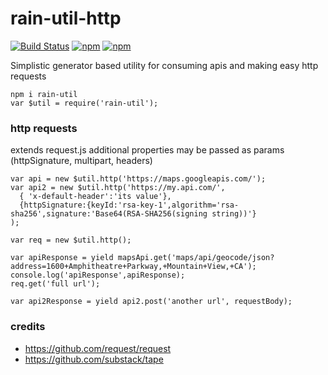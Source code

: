 # rain-util-http #

[![Build Status](https://travis-ci.org/maxmill/rain-util-http.svg?style=flat-square)](https://travis-ci.org/maxmill/rain-util-http)
[![npm](https://img.shields.io/npm/v/rain-util-http.svg?style=flat-square)]()
[![npm](https://img.shields.io/npm/dt/rain-util-http.svg)]()


Simplistic generator based utility for consuming apis and making easy http requests

```
npm i rain-util
var $util = require('rain-util');
```

### http requests ###
extends request.js additional properties may be passed as params  (httpSignature, multipart, headers)
```
var api = new $util.http('https://maps.googleapis.com/');
var api2 = new $util.http('https://my.api.com/',
  { 'x-default-header':'its value'},
  {httpSignature:{keyId:'rsa-key-1',algorithm='rsa-sha256',signature:'Base64(RSA-SHA256(signing string))'}
);

var req = new $util.http();

var apiResponse = yield mapsApi.get('maps/api/geocode/json?address=1600+Amphitheatre+Parkway,+Mountain+View,+CA');
console.log('apiResponse',apiResponse);
req.get('full url');

var api2Response = yield api2.post('another url', requestBody);
```

### credits ###

- https://github.com/request/request
- https://github.com/substack/tape
